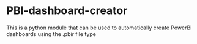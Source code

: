 # PBI-dashboard-creator
This is a python module that can be used to automatically create PowerBI dashboards using the .pbir file type
